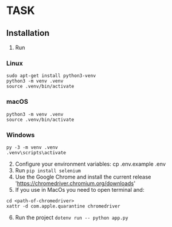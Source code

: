 # TASK

## Installation
1. Run
### Linux
```
sudo apt-get install python3-venv
python3 -m venv .venv
source .venv/bin/activate
```

### macOS
```
python3 -m venv .venv
source .venv/bin/activate
```

### Windows
```
py -3 -m venv .venv
.venv\scripts\activate
```

2. Configure your environment variables: cp .env.example .env
3. Run `pip install selenium`
4. Use the Google Chrome and install the current release 'https://chromedriver.chromium.org/downloads'
5. If you use in MacOs you need to open terminal and:
```
cd <path-of-chromedriver>
xattr -d com.apple.quarantine chromedriver
```
6. Run the project `dotenv run -- python app.py`
